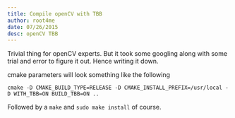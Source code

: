 ```yaml
---
title: Compile openCV with TBB
author: root4me
date: 07/26/2015
desc: openCV TBB
---
```


Trivial thing for openCV experts. But it took some googling along with some trial and error to figure it out. Hence writing it down.

cmake parameters will look something like the following

```
cmake -D CMAKE_BUILD_TYPE=RELEASE -D CMAKE_INSTALL_PREFIX=/usr/local -D WITH_TBB=ON BUILD_TBB=ON ..
```

Followed by a ```make``` and ```sudo make install``` of course.



